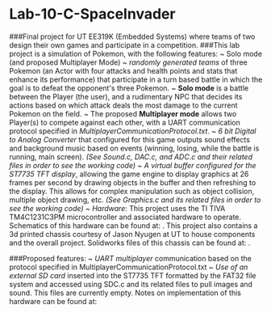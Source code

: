 # Lab-10-C-SpaceInvader
###Final project for UT EE319K (Embedded Systems) where teams of two design their own games and participate in a competition.
###This lab project is a simulation of Pokemon, with the following features:
  ~ Solo mode (and proposed Multiplayer Mode)
    ~ *randomly generated teams* of three Pokemon (an Actor with four attacks and health points and stats that 
      enhance its performance) that participate in a turn based battle in which the goal is to defeat the 
      opponent's three Pokemon.
    ~ **Solo mode** is a battle between the Player (the user), and a rudimentary NPC that decides its actions based on which attack
      deals the most damage to the current Pokemon on the field.
    ~ The proposed **Multiplayer mode** allows two Player(s) to compete against each other, with a UART communication protocol
      specified in *MultiplayerCommunicationProtocol.txt*.
  ~ *6 bit Digital to Analog Converter* that configured for this game outputs sound effects and background music based on events
    (winning, losing, while the battle is running, main screen). *(See Sound.c, DAC.c, and ADC.c and their related files in order 
    to see the working code)*
  ~ *A virtual buffer configured for the ST7735 TFT display*, allowing the game engine to display graphics at 26 frames per second
    by drawing objects in the buffer and then refreshing to the display. This allows for complex manipulation such as object collision,
    multiple object drawing, etc. *(See Graphics.c and its related files in order to see the working code)*
  ~ *Hardware*: This project uses the TI TIVA TM4C1231C3PM microcontroller and associated hardware to operate. Schematics of this hardware 
    can be found at:  . This project also contains a 3d printed chassis courtesy of Jason Nyugen at UT to house components and the overall 
    project. Solidworks files of this chassis can be found at: .
    
    
###Proposed features:
  ~ *UART multiplayer* communication based on the protocol specified in MultiplayerCommunicationProtocol.txt
  ~ *Use of an external SD card* inserted into the ST7735 TFT formatted by the FAT32 file system and accessed using SDC.c and its related 
    files to pull images and sound. This files are currently empty. Notes on implementation of this hardware can be found at:
    
